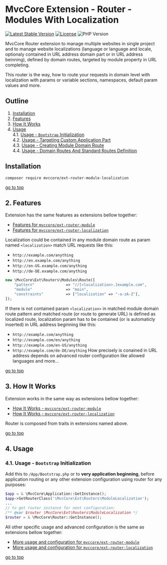 # MvcCore Extension - Router - Modules With Localization

[![Latest Stable Version](https://img.shields.io/badge/Stable-v4.3.1-brightgreen.svg?style=plastic)](https://github.com/mvccore/ext-router-module-localization/releases)
[![License](https://img.shields.io/badge/Licence-BSD-brightgreen.svg?style=plastic)](https://mvccore.github.io/docs/mvccore/4.0.0/LICENCE.md)
![PHP Version](https://img.shields.io/badge/PHP->=5.3-brightgreen.svg?style=plastic)

MvcCore Router extension to manage multiple websites in single project and to manage website localizations (language or language and locale, optionaly contained in URL address domain part or in URL address beinning), defined by domain routes, targeted by module property in URL completing.  

This router is the way, how to route your requests in domain level with localization with params or variable sections, namespaces, default param values and more.

## Outline  
1. [Installation](#user-content-1-installation)  
2. [Features](#user-content-2-features)  
3. [How It Works](#user-content-3-how-it-works)  
4. [Usage](#user-content-4-usage)  
    4.1. [Usage - `Bootstrap` Initialization](#user-content-41-usage---bootstrap-initialization)  
	4.2. [Usage - Targeting Custom Application Part](#user-content-42-usage---targeting-custom-application-part)  
    4.3. [Usage - Creating Module Domain Route](#user-content-43-usage---creating-module-domain-route)  
    4.4. [Usage - Domain Routes And Standard Routes Definition](#user-content-44-usage---domain-routes-and-standard-routes-definition)  


## Installation
```shell
composer require mvccore/ext-router-module-localization
```

[go to top](#user-content-outline)

## 2. Features
Extension has the same features as extensions bellow together:
- [Features for `mvccore/ext-router-module`](https://github.com/mvccore/ext-router-module#user-content-2-features)
- [Features for `mvccore/ext-router-localization`](https://github.com/mvccore/ext-router-localization#user-content-2-features)

Localization could be contained in any module domain route as param named `<localization>` match URL requests like this:
- `http://example.com/anything`
- `http://en.example.com/anything`
- `http://en-US.example.com/anything`
- `http://de-DE.example.com/anything`
```php
new \MvcCore\Ext\Routers\Modules\Route([
    "pattern"              => "//[<localization>.]example.com",
    "module"               => "main",
    "constraints"          => ["localization" => "-a-zA-Z"],
]);
```
If there is not contained param `<localization>` in matched module domain route pattern and matched route (or route to generate URL) is defined as localized route, localization param has to be contained (or is automaticly inserted) in URL address beginning like this:
- `http://example.com/anything`
- `http://example.com/en/anything`
- `http://example.com/en-US/anything`
- `http://example.com/de-DE/anything`
How precisely is conained in URL address depends on advanced router configuration like allowed languages and more...

[go to top](#user-content-outline)

## 3. How It Works

Extension works in the same way as extensions bellow together:
- [How It Works - `mvccore/ext-router-module`](https://github.com/mvccore/ext-router-module#user-content-3-how-it-works)
- [How It Works - `mvccore/ext-router-localization`](https://github.com/mvccore/ext-router-localization#user-content-3-how-it-works)

Router is composed from traits in extensions named above.

[go to top](#user-content-outline)

## 4. Usage

### 4.1. Usage - `Bootstrap` Initialization

Add this to `/App/Bootstrap.php` or to **very application beginning**, 
before application routing or any other extension configuration
using router for any purposes:

```php
$app = & \MvcCore\Application::GetInstance();
$app->SetRouterClass('\MvcCore\Ext\Routers\ModuleLocalization');
...
// to get router instance for next configuration:
/** @var $router \MvcCore\Ext\Routers\ModuleLocalization */
$router = & \MvcCore\Router::GetInstance();
```

All other specific usage and advanced configuration is the same as extensions bellow together:
- [More usage and configuration for `mvccore/ext-router-module`](https://github.com/mvccore/ext-router-module#user-content-42-usage---targeting-custom-application-part)
- [More usage and configuration for `mvccore/ext-router-localization`](https://github.com/mvccore/ext-router-localization#user-content-42-usage---default-localization)

[go to top](#user-content-outline)
